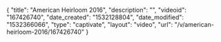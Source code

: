 {
    "title": "American Heirloom 2016",
    "description": "",
    "videoid": "167426740",
    "date_created": "1532128804",
    "date_modified": "1532366066",
    "type": "captivate",
    "layout": "video",
    "url": "\/v\/american-heirloom-2016\/167426740"
}